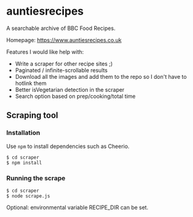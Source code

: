 # auntiesrecipes
A searchable archive of BBC Food Recipes.

Homepage: https://www.auntiesrecipes.co.uk

Features I would like help with:

* Write a scraper for other recipe sites ;)
* Paginated / infinite-scrollable results
* Download all the images and add them to the repo so I don't have to hotlink them
* Better isVegetarian detection in the scraper
* Search option based on prep/cooking/total time

## Scraping tool

### Installation

Use `npm` to install dependencies such as Cheerio.

```
$ cd scraper
$ npm install
```

### Running the scrape

```
$ cd scraper
$ node scrape.js
```

Optional: environmental variable RECIPE_DIR can be set. 

